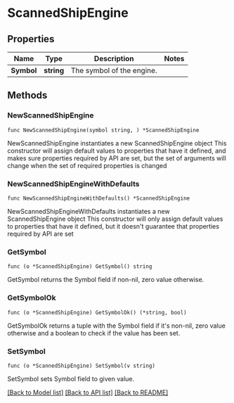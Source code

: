 # ScannedShipEngine

## Properties

Name | Type | Description | Notes
------------ | ------------- | ------------- | -------------
**Symbol** | **string** | The symbol of the engine. | 

## Methods

### NewScannedShipEngine

`func NewScannedShipEngine(symbol string, ) *ScannedShipEngine`

NewScannedShipEngine instantiates a new ScannedShipEngine object
This constructor will assign default values to properties that have it defined,
and makes sure properties required by API are set, but the set of arguments
will change when the set of required properties is changed

### NewScannedShipEngineWithDefaults

`func NewScannedShipEngineWithDefaults() *ScannedShipEngine`

NewScannedShipEngineWithDefaults instantiates a new ScannedShipEngine object
This constructor will only assign default values to properties that have it defined,
but it doesn't guarantee that properties required by API are set

### GetSymbol

`func (o *ScannedShipEngine) GetSymbol() string`

GetSymbol returns the Symbol field if non-nil, zero value otherwise.

### GetSymbolOk

`func (o *ScannedShipEngine) GetSymbolOk() (*string, bool)`

GetSymbolOk returns a tuple with the Symbol field if it's non-nil, zero value otherwise
and a boolean to check if the value has been set.

### SetSymbol

`func (o *ScannedShipEngine) SetSymbol(v string)`

SetSymbol sets Symbol field to given value.



[[Back to Model list]](../README.md#documentation-for-models) [[Back to API list]](../README.md#documentation-for-api-endpoints) [[Back to README]](../README.md)


